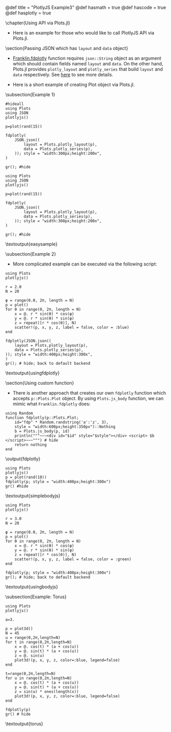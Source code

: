@def title = "PlotlyJS Example3"
@def hasmath = true
@def hascode = true
@def hasplotly = true

\chapter{Using API via Plots.jl}

- Here is an example for those who would like to call PlotlyJS API via Plots.jl.

\section{Passing JSON which has `layout` and `data` object}

- [Franklin.fdplotly](https://github.com/tlienart/Franklin.jl/blob/2b6423783b4675ab14da74e183545ef2377bdf94/src/manager/extras.jl) function requires `json::String` object as an argument which should contain fields named `layout` and `data`. On the other hand, Plots.jl provides `plotly_layout` and `plotly_series` that build `layout` and `data` respectively. See [here](https://github.com/JuliaPlots/Plots.jl/blob/master/src/backends/plotly.jl) to see more details.

- Here is a short example of creating Plot object via Plots.jl.

\subsection{Example 1}

<!-- Since the first call frails, just do same as easysample(below) -->
```julia:dummy
#hideall
using Plots
using JSON
plotlyjs()

p=plot(rand(15))

fdplotly(
    JSON.json((
        layout = Plots.plotly_layout(p),
        data = Plots.plotly_series(p),
    )); style = "width:300px;height:200x",
)

gr(); #hide
```

```julia:easysample
using Plots
using JSON
plotlyjs()

p=plot(rand(15))

fdplotly(
    JSON.json((
        layout = Plots.plotly_layout(p),
        data = Plots.plotly_series(p),
    )); style = "width:300px;height:200x",
)

gr(); #hide
```

\textoutput{easysample}

\subsection{Example 2}

- More complicated example can be executed via the following script:


```julia:usingfdplotly
using Plots
plotlyjs()

r = 2.0
N = 20

φ = range(0.0, 2π, length = N)
p = plot()
for θ in range(0, 2π, length = N)
    x = @. r * sin(θ) * cos(φ)
    y = @. r * sin(θ) * sin(φ)
    z = repeat([r * cos(θ)], N)
    scatter!(p, x, y, z, label = false, color = :blue)
end

fdplotly(JSON.json((
    layout = Plots.plotly_layout(p),
    data = Plots.plotly_series(p),
)); style = "width:400px;height:300x",
)
gr(); # hide; back to default backend
```

\textoutput{usingfdplotly}


\section{Using custom function}

- There is another approach that creates our own `fdplotly` function which accepts `p::Plots.Plot` object.
By using `Plots.js_body` function, we can mimic what `Franklin.fdplotly` does:

```julia:fdplotly
using Random
function fdplotly(p::Plots.Plot;
    id="fdp" * Random.randstring('a':'z', 3),
    style = "width:600px;height:350px")::Nothing
    b = Plots.js_body(p, id)
    println("""~~~<div id="$id" style="$style"></div> <script> $b </script>~~~""") # hide
    return nothing
end
```

\output{fdplotly}

```julia:simplebodyjs
using Plots
plotlyjs()
p = plot(rand(10))
fdplotly(p; style = "width:400px;height:300x")
gr() #hide
```

\textoutput{simplebodyjs}

```julia:usingbodyjs
using Plots
plotlyjs()

r = 3.0
N = 20

φ = range(0.0, 2π, length = N)
p = plot()
for θ in range(0, 2π, length = N)
    x = @. r * sin(θ) * cos(φ)
    y = @. r * sin(θ) * sin(φ)
    z = repeat([r * cos(θ)], N)
    scatter!(p, x, y, z, label = false, color = :green)
end

fdplotly(p; style = "width:400px;height:300x")
gr(); # hide; back to default backend
```

\textoutput{usingbodyjs}

\subsection{Example: Torus}

```julia:torus
using Plots
plotlyjs()

a=3.

p = plot3d()
N = 45
u = range(0,2π,length=N)
for t in range(0,2π,length=N)
    x = @. cos(t) * (a + cos(u))
    y = @. sin(t) * (a + cos(u))
    z = @. sin(u)
    plot3d!(p, x, y, z, color=:blue, legend=false)
end

t=range(0,2π,length=N)
for u in range(0,2π,length=N)
    x = @. cos(t) * (a + cos(u))
    y = @. sin(t) * (a + cos(u))
    z = sin(u) * ones(length(x))
    plot3d!(p, x, y, z, color=:blue, legend=false)
end

fdplotly(p)
gr() # hide
```

\textoutput{torus}